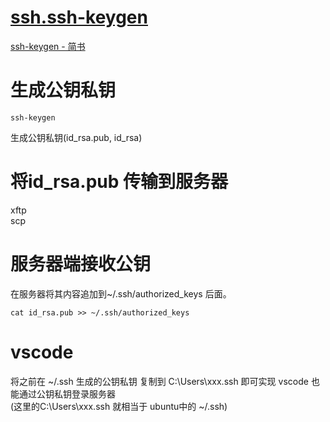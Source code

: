 # [ssh.ssh-keygen](readme.md)      
<a href="https://www.jianshu.com/p/dd053c18e5ee" target="_blank">ssh-keygen - 简书</a>        
    
# 生成公钥私钥      
```      
ssh-keygen      
```      
生成公钥私钥(id_rsa.pub, id_rsa)      
    
# 将id_rsa.pub 传输到服务器      
xftp    
scp    
    
# 服务器端接收公钥    
在服务器将其内容追加到~/.ssh/authorized_keys 后面。      
```      
cat id_rsa.pub >> ~/.ssh/authorized_keys      
```      
    
# vscode       
将之前在 ~/.ssh 生成的公钥私钥 复制到 C:\Users\xxx\.ssh 即可实现 vscode 也能通过公钥私钥登录服务器      
(这里的C:\Users\xxx\.ssh 就相当于 ubuntu中的 ~/.ssh)      
    
